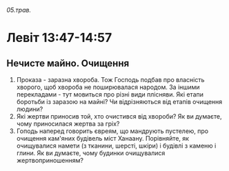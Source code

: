 
_05.трав._

# Левіт 13:47-14:57

## Нечисте майно. Очищення
1. Проказа - заразна хвороба. Тож Господь подбав про власність хворого, щоб хвороба не поширювалася народом. За іншими перекладами - тут мовиться про різні види плісняви. Які етапи боротьби із заразою на майні? Чи відрізняються від етапів очищення людини?
2. Які жертви приносив той, хто очистився від хвороби? Як ви думаєте, чому приносилася жертва за гріх?
3. Гоподь наперед говорить євреям, що мандрують пустелею, про очищення кам'яних будівель міст Ханаану. Порівняйте, як очищувалися намети (з тканини, шерсті, шкіри) і будівлі з каменю і глини. Як ви думаєте, чому будинки очищувалися жертвоприношенням?

